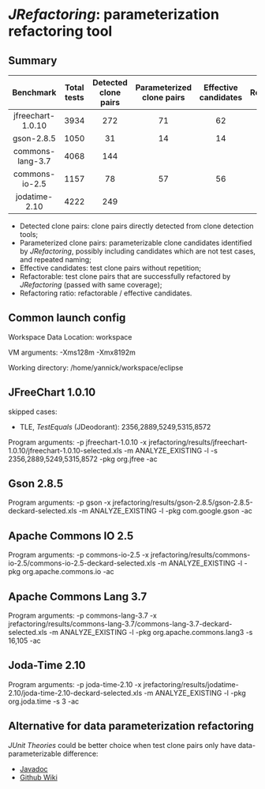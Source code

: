 # *JRefactoring*: parameterization refactoring tool

## Summary

|       Benchmark   | Total tests | Detected clone pairs | Parameterized clone pairs |Effective candidates | Refactorable | Refactoring ratio |
|:-----------------:|:-----------:|:--------------------:|:-------------------------:|:-------------------:|:------------:|:-----------------:|
| jfreechart-1.0.10 |     3934    |         272          |           71              |          62         |      51      |        82.3%      |
| gson-2.8.5        |     1050    |          31          |           14              |          14         |      10      |        71.4%      |
| commons-lang-3.7  |     4068    |         144          |                           |                     |              |                   |
| commons-io-2.5    |     1157    |          78          |           57              |          56         |      38      |        67.9%      |
| jodatime-2.10     |     4222    |         249          |                           |                     |              |                   |

- Detected clone pairs: clone pairs directly detected from clone detection tools;
- Parameterized clone pairs: parameterizable clone candidates identified by *JRefactoring*, possibly including candidates which are not test cases, and repeated naming;
- Effective candidates: test clone pairs without repetition;
- Refactorable: test clone pairs that are successfully refactored by *JRefactoring* (passed with same coverage);
- Refactoring ratio: refactorable / effective candidates.


## Common launch config

Workspace Data Location:
workspace

VM arguments: 
-Xms128m -Xmx8192m

Working directory:
/home/yannick/workspace/eclipse

## JFreeChart 1.0.10

skipped cases:
- TLE, *TestEquals* (JDeodorant): 2356,2889,5249,5315,8572

<!---
- repeated refactoring (JDeodorant): 7821
- no method parameter mapping (JDeodorant): 8816
- private field access in different files: 1674,3715
- not test code: 8097
--->

Program arguments:
-p jfreechart-1.0.10
-x jrefactoring/results/jfreechart-1.0.10/jfreechart-1.0.10-selected.xls
-m ANALYZE_EXISTING
-l
-s 2356,2889,5249,5315,8572
-pkg org.jfree
-ac

## Gson 2.8.5

Program arguments:
-p gson
-x jrefactoring/results/gson-2.8.5/gson-2.8.5-deckard-selected.xls
-m ANALYZE_EXISTING 
-l
-pkg com.google.gson
-ac

## Apache Commons IO 2.5

Program arguments:
-p commons-io-2.5
-x jrefactoring/results/commons-io-2.5/commons-io-2.5-deckard-selected.xls
-m ANALYZE_EXISTING 
-l
-pkg org.apache.commons.io
-ac

## Apache Commons Lang 3.7

Program arguments:
-p commons-lang-3.7
-x jrefactoring/results/commons-lang-3.7/commons-lang-3.7-deckard-selected.xls
-m ANALYZE_EXISTING 
-l
-pkg org.apache.commons.lang3
-s 16,105
-ac

## Joda-Time 2.10

Program arguments:
-p joda-time-2.10
-x jrefactoring/results/jodatime-2.10/joda-time-2.10-deckard-selected.xls
-m ANALYZE_EXISTING 
-l
-pkg org.joda.time
-s 3
-ac

## Alternative for data parameterization refactoring

*JUnit Theories* could be better choice when test clone pairs only have data-parameterizable difference:

- [Javadoc](https://junit.org/junit4/javadoc/4.12/org/junit/experimental/theories/Theories.html)
- [Github Wiki](https://github.com/junit-team/junit4/wiki/theories)
